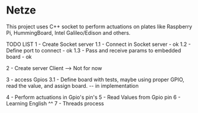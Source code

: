 # Netze

This project uses C++ socket to perform actuations on plates like Raspberry Pi, 
HummingBoard, Intel Galileo/Edison and others.




TODO LIST
1 - Create Socket server
  1.1 - Connect in Socket server -        ok
  1.2 - Define port to connect  -         ok
  1.3 - Pass and receive params to embedded board - ok 
  

2 - Create server Client --> Not for now 
  
3 - access Gpios 
  3.1 - Define board with tests, maybe using proper GPIO, read the value, and assign board. -- in implementation
    

4 - Perform actuations in Gpio's pin's
5 - Read Values from Gpio pin
6 - Learning English ^^
7 - Threads process


